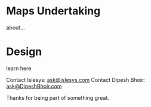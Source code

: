 # Maps Undertaking
about...

# Design
learn here

Contact Islesys: ask@islesys.com 
Contact Dipesh Bhoir: ask@DipeshBhoir.com

Thanks for being part of something great.
